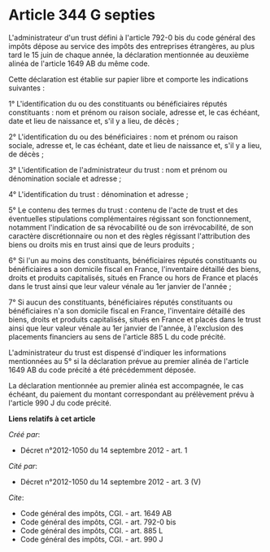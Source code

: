 # Article 344 G septies

L'administrateur d'un trust défini à l'article 792-0 bis du code général des impôts dépose au service des impôts des
entreprises étrangères, au plus tard le 15 juin de chaque année, la déclaration mentionnée au deuxième alinéa de l'article
1649 AB du même code. 

Cette déclaration est établie sur papier libre et comporte les indications suivantes : 

1° L'identification du ou des constituants ou bénéficiaires réputés constituants : nom et prénom ou raison sociale, adresse
et, le cas échéant, date et lieu de naissance et, s'il y a lieu, de décès ; 

2° L'identification du ou des bénéficiaires : nom et prénom ou raison sociale, adresse et, le cas échéant, date et lieu de
naissance et, s'il y a lieu, de décès ; 

3° L'identification de l'administrateur du trust : nom et prénom ou dénomination sociale et adresse ; 

4° L'identification du trust : dénomination et adresse ; 

5° Le contenu des termes du trust : contenu de l'acte de trust et des éventuelles stipulations complémentaires régissant son
fonctionnement, notamment l'indication de sa révocabilité ou de son irrévocabilité, de son caractère discrétionnaire ou non
et des règles régissant l'attribution des biens ou droits mis en trust ainsi que de leurs produits ; 

6° Si l'un au moins des constituants, bénéficiaires réputés constituants ou bénéficiaires a son domicile fiscal en France,
l'inventaire détaillé des biens, droits et produits capitalisés, situés en France ou hors de France et placés dans le trust
ainsi que leur valeur vénale au 1er janvier de l'année ; 

7° Si aucun des constituants, bénéficiaires réputés constituants ou bénéficiaires n'a son domicile fiscal en France,
l'inventaire détaillé des biens, droits et produits capitalisés, situés en France et placés dans le trust ainsi que leur
valeur vénale au 1er janvier de l'année, à l'exclusion des placements financiers au sens de l'article 885 L du code précité. 

L'administrateur du trust est dispensé d'indiquer les informations mentionnées au 5° si la déclaration prévue au premier
alinéa de l'article 1649 AB du code précité a été précédemment déposée. 

La déclaration mentionnée au premier alinéa est accompagnée, le cas échéant, du paiement du montant correspondant au
prélèvement prévu à l'article 990 J du code précité.

**Liens relatifs à cet article**

_Créé par_:

  - Décret n°2012-1050 du 14 septembre 2012 - art. 1

_Cité par_:

  - Décret n°2012-1050 du 14 septembre 2012 - art. 3 (V)

_Cite_:

  - Code général des impôts, CGI. - art. 1649 AB
  - Code général des impôts, CGI. - art. 792-0 bis
  - Code général des impôts, CGI. - art. 885 L
  - Code général des impôts, CGI. - art. 990 J
